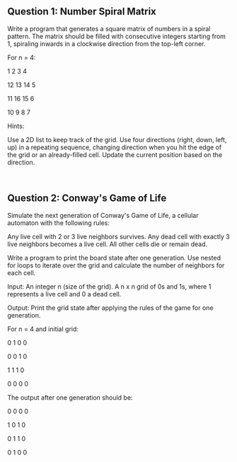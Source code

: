 ## Question 1: Number Spiral Matrix

Write a program that generates a square matrix of numbers in a spiral pattern. The matrix should be filled with consecutive integers starting from 1, spiraling inwards in a clockwise direction from the top-left corner.

For n = 4:

1   2   3   4

12  13  14   5

11  16  15   6

10   9   8   7

Hints:

Use a 2D list to keep track of the grid.
Use four directions (right, down, left, up) in a repeating sequence, changing direction when you hit the edge of the grid or an already-filled cell.
Update the current position based on the direction.

<br>

## Question 2: Conway's Game of Life

Simulate the next generation of Conway's Game of Life, a cellular automaton with the following rules:

Any live cell with 2 or 3 live neighbors survives.
Any dead cell with exactly 3 live neighbors becomes a live cell.
All other cells die or remain dead.

Write a program to print the board state after one generation. Use nested for loops to iterate over the grid and calculate the number of neighbors for each cell.

Input:
An integer n (size of the grid).
A n x n grid of 0s and 1s, where 1 represents a live cell and 0 a dead cell.

Output:
Print the grid state after applying the rules of the game for one generation.

For n = 4 and initial grid:

0 1 0 0

0 0 1 0

1 1 1 0

0 0 0 0

The output after one generation should be:

0 0 0 0

1 0 1 0

0 1 1 0

0 1 0 0



